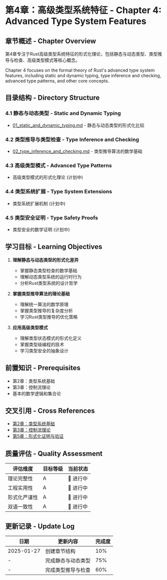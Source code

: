 # 第4章：高级类型系统特征 - Chapter 4: Advanced Type System Features

## 章节概述 - Chapter Overview

第4章专注于Rust高级类型系统特征的形式化理论，包括静态与动态类型、类型推导与检查、高级类型模式等核心概念。

Chapter 4 focuses on the formal theory of Rust's advanced type system features, including static and dynamic typing, type inference and checking, advanced type patterns, and other core concepts.

## 目录结构 - Directory Structure

### 4.1 静态与动态类型 - Static and Dynamic Typing

- [01_static_and_dynamic_typing.md](./01_static_and_dynamic_typing.md) - 静态与动态类型的形式化比较

### 4.2 类型推导与类型检查 - Type Inference and Checking

- [02_type_inference_and_checking.md](./02_type_inference_and_checking.md) - 类型推导算法的数学基础

### 4.3 高级类型模式 - Advanced Type Patterns

- 高级类型模式的形式化理论 (计划中)

### 4.4 类型系统扩展 - Type System Extensions

- 类型系统扩展机制 (计划中)

### 4.5 类型安全证明 - Type Safety Proofs

- 类型安全的数学证明 (计划中)

## 学习目标 - Learning Objectives

1. **理解静态与动态类型的形式化差异**
   - 掌握静态类型检查的数学基础
   - 理解动态类型系统的运行时行为
   - 分析Rust类型系统的设计哲学

2. **掌握类型推导算法的理论基础**
   - 理解统一算法的数学原理
   - 掌握类型推导的复杂度分析
   - 学习Rust类型推导的优化策略

3. **应用高级类型模式**
   - 理解类型状态模式的形式化定义
   - 掌握类型级编程的技术
   - 学习类型安全的抽象设计

## 前置知识 - Prerequisites

- 第2章：类型系统基础
- 第3章：控制流理论
- 基本的数学逻辑和集合论

## 交叉引用 - Cross References

- [第2章：类型系统基础](../02_type_system/00_index.md)
- [第3章：控制流理论](../03_control_flow/00_index.md)
- [第5章：形式化证明与验证](../05_formal_verification/00_index.md)

## 质量评估 - Quality Assessment

| 评估维度 | 目标等级 | 当前状态 |
|---------|---------|---------|
| 理论完整性 | A | 🔄 进行中 |
| 工程实用性 | A | 🔄 进行中 |
| 形式化严谨性 | A | 🔄 进行中 |
| 双语一致性 | A | 🔄 进行中 |

## 更新记录 - Update Log

| 日期 | 更新内容 | 完成度 |
|------|---------|--------|
| 2025-01-27 | 创建章节结构 | 10% |
| - | 完成静态与动态类型 | 75% |
| - | 完成类型推导与检查 | 60% |
